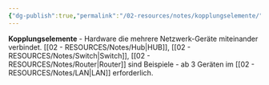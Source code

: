 ```yaml
---
{"dg-publish":true,"permalink":"/02-resources/notes/kopplungselemente/","tags":["informatik/netzwerk/hardware","informatik/netzwerk/verbindung"],"noteIcon":"","updated":"2025-09-10T16:35:24.245+02:00"}
---
```



**Kopplungselemente** - Hardware die mehrere Netzwerk-Geräte miteinander verbindet.
[[02 - RESOURCES/Notes/Hub\|HUB]], [[02 - RESOURCES/Notes/Switch\|Switch]], [[02 - RESOURCES/Notes/Router\|Router]] sind Beispiele - ab 3 Geräten im [[02 - RESOURCES/Notes/LAN\|LAN]] erforderlich.